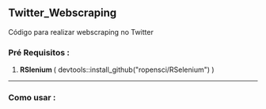 <h2> Twitter_Webscraping </h2>
Código para realizar webscraping no Twitter

<h3>Pré Requisitos : </h3>

<ol> 
  <li> <b> RSlenium </b>( devtools::install_github("ropensci/RSelenium") )

</ol>
<hr>

<h3> Como usar : </h3>
